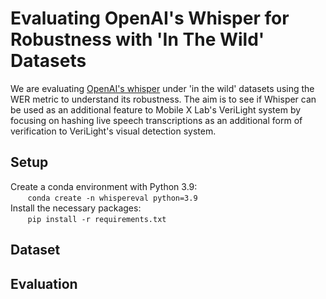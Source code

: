 # Evaluating OpenAI's Whisper for Robustness with 'In The Wild' Datasets
We are evaluating [OpenAI's whisper](https://github.com/openai/whisper/tree/main?tab=readme-ov-file) under 'in the wild' datasets using the WER metric to understand its robustness. The aim is to see if Whisper can be used as an additional feature to Mobile X Lab's VeriLight system by focusing on hashing live speech transcriptions as an additional form of verification to VeriLight's visual detection system.

## Setup
Create a conda environment with Python 3.9:\
&nbsp;&nbsp;&nbsp;&nbsp;&nbsp;&nbsp;&nbsp;`conda create -n whispereval python=3.9`\
Install the necessary packages:\
&nbsp;&nbsp;&nbsp;&nbsp;&nbsp;&nbsp;&nbsp;`pip install -r requirements.txt`
## Dataset

## Evaluation

